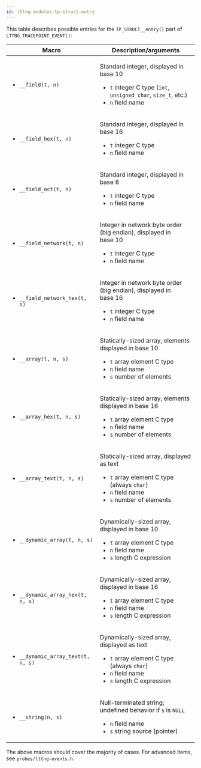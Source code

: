 ```yaml
---
id: lttng-modules-tp-struct-entry
---
```


This table describes possible entries for the `TP_STRUCT__entry()` part
of `LTTNG_TRACEPOINT_EVENT()`:

<table class="func-desc">
    <thead>
        <tr>
            <th>Macro</th>
            <th>Description/arguments</th>
        </tr>
    </thead>
    <tbody>
        <tr>
            <td>
                <ul>
                    <li><code class="no-bg">__field(<span class="arg">t</span>, <span class="arg">n</span>)</code></li>
                </ul>
            </td>
            <td>
                <p>Standard integer, displayed in base&nbsp;10</p>
                <ul>
                    <li>
                        <code class="arg">t</code> integer C type
                        (<code>int</code>, <code>unsigned char</code>,
                        <code>size_t</code>, etc.)
                    </li>
                    <li><code class="arg">n</code> field name</li>
                </ul>
            </td>
        </tr>
        <tr>
            <td>
                <ul>
                    <li><code class="no-bg">__field_hex(<span class="arg">t</span>, <span class="arg">n</span>)</code></li>
                </ul>
            </td>
            <td>
                <p>Standard integer, displayed in base&nbsp;16</p>
                <ul>
                    <li><code class="arg">t</code> integer C type</li>
                    <li><code class="arg">n</code> field name</li>
                </ul>
            </td>
        </tr>
        <tr>
            <td>
                <ul>
                    <li><code class="no-bg">__field_oct(<span class="arg">t</span>, <span class="arg">n</span>)</code></li>
                </ul>
            </td>
            <td>
                <p>Standard integer, displayed in base&nbsp;8</p>
                <ul>
                    <li>
                        <code class="arg">t</code> integer C type
                    </li>
                    <li><code class="arg">n</code> field name</li>
                </ul>
            </td>
        </tr>
        <tr>
            <td>
                <ul>
                    <li><code class="no-bg">__field_network(<span class="arg">t</span>, <span class="arg">n</span>)</code></li>
                </ul>
            </td>
            <td>
                <p>
                    Integer in network byte order (big endian),
                    displayed in base&nbsp;10
                </p>
                <ul>
                    <li>
                        <code class="arg">t</code> integer C type
                    </li>
                    <li><code class="arg">n</code> field name</li>
                </ul>
            </td>
        </tr>
        <tr>
            <td>
                <ul>
                    <li><code class="no-bg">__field_network_hex(<span class="arg">t</span>, <span class="arg">n</span>)</code></li>
                </ul>
            </td>
            <td>
                <p>
                    Integer in network byte order (big endian),
                    displayed in base&nbsp;16
                </p>
                <ul>
                    <li>
                        <code class="arg">t</code> integer C type
                    </li>
                    <li><code class="arg">n</code> field name</li>
                </ul>
            </td>
        </tr>
        <tr>
            <td>
                <ul>
                    <li><code class="no-bg">__array(<span class="arg">t</span>, <span class="arg">n</span>, <span class="arg">s</span>)</code></li>
                </ul>
            </td>
            <td>
                <p>Statically-sized array, elements displayed in base&nbsp;10</p>
                <ul>
                    <li>
                        <code class="arg">t</code> array element C type
                    </li>
                    <li><code class="arg">n</code> field name</li>
                    <li><code class="arg">s</code> number of elements</li>
                </ul>
            </td>
        </tr>
        <tr>
            <td>
                <ul>
                    <li><code class="no-bg">__array_hex(<span class="arg">t</span>, <span class="arg">n</span>, <span class="arg">s</span>)</code></li>
                </ul>
            </td>
            <td>
                <p>Statically-sized array, elements displayed in base&nbsp;16</p>
                <ul>
                    <li>
                        <code class="arg">t</code> array element C type
                    </li>
                    <li><code class="arg">n</code> field name</li>
                    <li><code class="arg">s</code> number of elements</li>
                </ul>
            </td>
        </tr>
        <tr>
            <td>
                <ul>
                    <li><code class="no-bg">__array_text(<span class="arg">t</span>, <span class="arg">n</span>, <span class="arg">s</span>)</code></li>
                </ul>
            </td>
            <td>
                <p>Statically-sized array, displayed as text</p>
                <ul>
                    <li>
                        <code class="arg">t</code> array element C type
                        (always <code>char</code>)
                    </li>
                    <li><code class="arg">n</code> field name</li>
                    <li><code class="arg">s</code> number of elements</li>
                </ul>
            </td>
        </tr>
        <tr>
            <td>
                <ul>
                    <li><code class="no-bg">__dynamic_array(<span class="arg">t</span>, <span class="arg">n</span>, <span class="arg">s</span>)</code></li>
                </ul>
            </td>
            <td>
                <p>Dynamically-sized array, displayed in base&nbsp;10</p>
                <ul>
                    <li>
                        <code class="arg">t</code> array element C type
                    </li>
                    <li><code class="arg">n</code> field name</li>
                    <li><code class="arg">s</code> length C expression</li>
                </ul>
            </td>
        </tr>
        <tr>
            <td>
                <ul>
                    <li><code class="no-bg">__dynamic_array_hex(<span class="arg">t</span>, <span class="arg">n</span>, <span class="arg">s</span>)</code></li>
                </ul>
            </td>
            <td>
                <p>Dynamically-sized array, displayed in base&nbsp;16</p>
                <ul>
                    <li>
                        <code class="arg">t</code> array element C type
                    </li>
                    <li><code class="arg">n</code> field name</li>
                    <li><code class="arg">s</code> length C expression</li>
                </ul>
            </td>
        </tr>
        <tr>
            <td>
                <ul>
                    <li><code class="no-bg">__dynamic_array_text(<span class="arg">t</span>, <span class="arg">n</span>, <span class="arg">s</span>)</code></li>
                </ul>
            </td>
            <td>
                <p>Dynamically-sized array, displayed as text</p>
                <ul>
                    <li>
                        <code class="arg">t</code> array element C type
                        (always <code>char</code>)
                    </li>
                    <li><code class="arg">n</code> field name</li>
                    <li><code class="arg">s</code> length C expression</li>
                </ul>
            </td>
        </tr>
        <tr>
            <td>
                <ul>
                    <li><code class="no-bg">__string(<span class="arg">n</span>, <span class="arg">s</span>)</code></li>
                </ul>
            </td>
            <td>
                <p>
                    Null-terminated string; undefined behavior
                    if <code class="arg">s</code> is <code>NULL</code>
                </p>
                <ul>
                    <li><code class="arg">n</code> field name</li>
                    <li><code class="arg">s</code> string source (pointer)</li>
                </ul>
            </td>
        </tr>
    </tbody>
</table>

The above macros should cover the majority of cases. For advanced items,
see `probes/lttng-events.h`.
